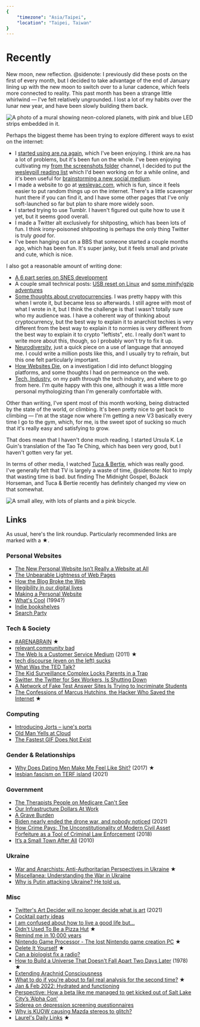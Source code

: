 ```yaml
---
{
	"timezone": "Asia/Taipei",
	"location": "Taipei, Taiwan"
}
---
```

# Recently

New moon, new reflection.
@sidenote: I previously did these posts on the first of every month, but I decided to take advantage of the end of January lining up with the new moon to switch over to a lunar cadence, which feels more connected to reality.
This past month has been a strange little whirlwind — I've felt relatively ungrounded. I lost a lot of my habits over the lunar new year, and have been slowly building them back.

<img src="/img/post/2022-02-recently/planets-mural.jpg" alt="A photo of a mural showing neon-colored planets, with pink and blue LED strips embedded in it.">

Perhaps the biggest theme has been trying to explore different ways to exist on the internet:

* I [started using are.na again](https://www.are.na/wesleyac), which I've been enjoying. I think are.na has a lot of problems, but it's been fun on the whole. I've been enjoying cultivating my [from the screenshots folder](https://www.are.na/wesleyac/from-the-screenshots-folder) channel, I decided to put the [wesleypill reading list](https://www.are.na/wesleyac/wesleypill-reading-list) which I'd been working on for a while online, and it's been useful for [brainstorming a new social medium](https://www.are.na/wesleyac/social-medium-lvdx3kayz6e).
* I made a website to go at [wesleyac.com](https://wesleyac.com/), which is fun, since it feels easier to put random things up on the internet. There's a little scavenger hunt there if you can find it, and I have some other pages that I've only soft-launched so far but plan to share more widely soon.
* I started trying to use Tumblr. I haven't figured out quite how to use it yet, but it seems good overall.
* I made a Twitter alt exclusively for shitposting, which has been lots of fun. I think irony-poisoned shitposting is perhaps the only thing Twitter is truly *good* for.
* I've been hanging out on a BBS that someone started a couple months ago, which has been fun. It's super janky, but it feels small and private and cute, which is nice.

I also got a reasonable amount of writing done:

* [A 6 part series on SNES development](https://blog.wesleyac.com/posts/snes-dev-1-getting-started)
* A couple small technical posts: [USB reset on Linux](https://blog.wesleyac.com/posts/linux-reset-usb) and [some minify/gzip adventures](https://blog.wesleyac.com/posts/minify-and-gzip)
* [Some thoughts about cryptocurrencies](/on-cryptocurrency/). I was pretty happy with this when I wrote it, but became less so afterwards. I still agree with most of what I wrote in it, but I think the challenge is that I wasn't totally sure who my audience was. I have a coherent way of thinking about cryptocurrency, but the best way to explain it to anarchist techies is very different from the best way to explain it to normies is very different from the best way to explain it to crypto "leftists", etc. I really don't want to write more about this, though, so I probably won't try to fix it up.
* [Neurodiversity](/neurodiversity/), just a quick piece on a use of language that annoyed me. I could write a million posts like this, and I usually try to refrain, but this one felt particularly important.
* [How Websites Die](/how-websites-die/), on a investigation I did into defunct blogging platforms, and some thoughts I had on permeance on the web.
* [Tech, Industry](/tech-industry/), on my path through the tech industry, and where to go from here. I'm quite happy with this one, although it was a little more personal mythologizing than I'm generally comfortable with.

Other than writing, I've spent most of this month working, being distracted by the state of the world, or climbing. It's been pretty nice to get back to climbing — I'm at the stage now where I'm getting a new V3 basically every time I go to the gym, which, for me, is the sweet spot of sucking so much that it's really easy and satisfying to grow.

That does mean that I haven't done much reading. I started Ursula K. Le Guin's translation of the Tao Te Ching, which has been very good, but I haven't gotten very far yet.

In terms of other media, I watched [Tuca & Bertie](https://en.wikipedia.org/wiki/Tuca_%26_Bertie), which was really good. I've generally felt that TV is largely a waste of time,
@sidenote: Not to imply that wasting time is bad.
but finding The Midnight Gospel, BoJack Horseman, and Tuca & Bertie recently has definitely changed my view on that somewhat.

<img src="/img/post/2022-02-recently/alley.jpg" alt="A small alley, with lots of plants and a pink bicycle.">

## Links

As usual, here's the link roundup. Particularly recommended links are marked with a ★.

### Personal Websites

* [The New Personal Website Isn’t Really a Website at All](https://www.theatlantic.com/technology/archive/2022/01/instagram-tik-tok-link-in-bio-linktree/621365/)
* [The Unbearable Lightness of Web Pages](https://thelocalyarn.com/excursus/secretary/posts/web-books.html)
* [How the Blog Broke the Web](https://stackingthebricks.com/how-blogs-broke-the-web/)
* [Illegibility in our digital lives](https://www.stevegattuso.me/2022/02/21/illegibility-digital-lives.html)
* [Making a Personal Website](https://lionturkey.neocities.org/posts/personalwebsite/makingawebsite.html)
* [What's Cool](http://home.mcom.com/home/whats-cool.html) (1994?)
* [Indie bookshelves](https://macwright.com/2022/02/24/indie-bookshelves.html)
* [Search Party](https://reallifemag.com/search-party/)

### Tech & Society

* [#ARENABRAIN](http://w.e-worm.club/arena.gmi) ★
* [relevant.community bad](http://zach.e-worm.club/relevant_community.gmi)
* [The Web Is a Customer Service Medium](https://www.ftrain.com/wwic) (2011) ★
* [tech discourse (even on the left) sucks](http://zach.e-worm.club/tech.gmi)
* [What Was the TED Talk?](https://www.thedriftmag.com/what-was-the-ted-talk/)
* [The Kid Surveillance Complex Locks Parents in a Trap](https://www.wired.com/story/the-kid-surveillance-complex-locks-parents-in-a-trap/)
* [Switter, the Twitter for Sex Workers, Is Shutting Down](https://www.vice.com/en/article/7kb7vx/switter-the-twitter-for-sex-workers-is-shutting-down)
* [A Network of Fake Test Answer Sites Is Trying to Incriminate Students](https://themarkup.org/machine-learning/2022/02/15/a-network-of-fake-test-answer-sites-is-trying-to-incriminate-students)
* [The Confessions of Marcus Hutchins, the Hacker Who Saved the Internet](https://www.wired.com/story/confessions-marcus-hutchins-hacker-who-saved-the-internet/) ★

### Computing

* [Introducing Jorts – june's ports](https://text.causal.agency/033-jorts.txt)
* [Old Man Yells at Cloud](https://pxlnv.com/blog/old-man-yells-at-cloud/)
* [The Fastest GIF Does Not Exist](https://www.biphelps.com/blog/The-Fastest-GIF-Does-Not-Exist)

### Gender & Relationships

* [Why Does Dating Men Make Me Feel Like Shit?](https://emmalindsay.medium.com/why-does-dating-men-make-me-feel-like-shit-12c25e539021) (2017) ★
* [lesbian fascism on TERF island](https://asaseresin.com/2021/02/11/lesbian-fascism-on-terf-island/) (2021)

### Government

* [The Therapists People on Medicare Can't See](https://siderea.dreamwidth.org/1751417.html)
* [Our Infrastructure Dollars At Work](https://blog.bridge.watch/our-infrastructure-dollars-at-work/)
* [A Grave Burden](https://newsinteractive.post-gazette.com/cemeteries-perpetual-care-maintenance-financial-problems/)
* [Biden nearly ended the drone war, and nobody noticed](https://theweek.com/foreign-policy/1007579/biden-nearly-ended-the-drone-war-and-nobody-noticed) (2021)
* [How Crime Pays: The Unconstitutionality of Modern Civil Asset Forfeiture as a Tool of Criminal Law Enforcement](https://harvardlawreview.org/2018/06/how-crime-pays-the-unconstitutionality-of-modern-civil-asset-forfeiture-as-a-tool-of-criminal-law-enforcement/) (2018)
* [It’s a Small Town After All](https://www.nytimes.com/2010/12/04/opinion/04frantz.html) (2010)

### Ukraine

* [War and Anarchists: Anti-Authoritarian Perspectives in Ukraine](https://crimethinc.com/2022/02/15/war-and-anarchists-anti-authoritarian-perspectives-in-ukraine) ★
* [Miscellanea: Understanding the War in Ukraine](https://acoup.blog/2022/02/25/miscellanea-understanding-the-war-in-ukraine/)
* [Why is Putin attacking Ukraine? He told us.](https://www.vox.com/policy-and-politics/2022/2/23/22945781/russia-ukraine-putin-speech-transcript-february-22)

### Misc

* [Twitter's Art Decider will no longer decide what is art](https://mashable.com/article/art-decider-twitter-end) (2021)
* [Cocktail party ideas](https://danluu.com/cocktail-ideas/)
* [I am confused about how to live a good life but...](http://zach.e-worm.club/nonhuman.gmi)
* [Didn't Used To Be a Pizza Hut](https://thedeletedscenes.substack.com/p/didnt-used-to-be-a-pizza-hut) ★
* [Remind me in 10,000 years](https://jimkang.com/weblog/articles/remind-me-in-10000-years/)
* [Nintendo Game Processor - The lost Nintendo game creation PC](https://lunduke.substack.com/p/nintendo-game-processor-the-lost) ★
* [Delete It Yourself](http://barsk.com.au/resource/DIY.pdf) ★
* [Can a biologist fix a radio?](https://www.cell.com/cancer-cell/pdf/S1535-6108(02)00133-2.pdf)
* [How to Build a Universe That Doesn't Fall Apart Two Days Later](https://web.archive.org/web/20080125030037/http:/deoxy.org/pkd_how2build.htm) (1978) ★
* [Extending Arachnid Consciousness](https://loom.sprig.site/texts/extended/)
* [What to do if you're about to fail real analysis for the second time?](https://blog.plover.com/math/self-esteem.html) ★
* [Jan & Feb 2022: Hydrated and functioning](https://www.vrk.dev/2022/02/22/jan-feb-2022-hydrated-and-functioning/)
* [Perspective: How a beta like me managed to get kicked out of Salt Lake City’s ‘Alpha Con’](https://www.deseret.com/2022/2/22/22945829/perspective-how-a-beta-like-me-managed-to-get-kicked-out-of-alpha-con-business-conference)
* [Siderea on depression screening questionnaires](https://siderea.dreamwidth.org/1752690.html)
* [Why is KUOW causing Mazda stereos to glitch?](https://www.kuow.org/stories/we-didn-t-mean-to-ruin-your-mazda-s-stereo-852f)
* [Laurel's Daily Links](https://web.archive.org/web/20220217113926/https://basket.laurel.world/) ★
